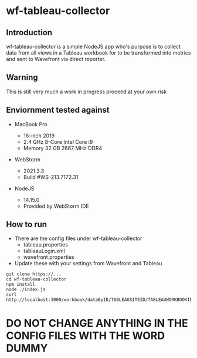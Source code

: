 # wf-tableau-collector

## Introduction
wf-tableau-collector is a simple NodeJS app who's purpose is to collect data from all views in a Tableau workbook for
to be transformed into metrics and sent to Wavefront via direct reporter.

## Warning
This is still very much a work in progress proceed at your own risk

## Enviornment tested against
* MacBook Pro
  * 16-inch 2019
  * 2.4 GHz 8-Core Intel Core i9
  * Memory 32 GB 2667 MHz DDR4

* WebStorm
  * 2021.3.3
  * Build #WS-213.7172.31

* NodeJS
  * 14.15.0
  * Provided by WebStorm IDE

## How to run

* There are the config files under wf-tableau-collector
  * tableau.properties
  * tableauLogin.xml
  * wavefront.properties
* Update these with your settings from Wavefront and Tableau

```shell
git clone https://...
cd wf-tableau-collector
npm install
node ./index.js
curl http://localhost:3000/workbook/dataByID/TABLEAUSITEID/TABLEAUWORKBOOKID
```

# DO NOT CHANGE ANYTHING IN THE CONFIG FILES WITH THE WORD DUMMY